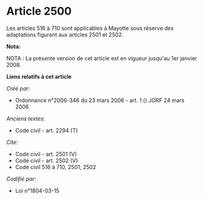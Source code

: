 # Article 2500

Les articles 516 à 710 sont applicables à Mayotte sous réserve des adaptations figurant aux articles 2501 et 2502.

**Nota:**

NOTA : La présente version de cet article est en vigueur jusqu'au 1er janvier 2008.

**Liens relatifs à cet article**

_Créé par_:

  - Ordonnance n°2006-346 du 23 mars 2006 - art. 1 () JORF 24 mars 2006

_Anciens textes_:

  - Code civil - art. 2294 (T)

_Cite_:

  - Code civil - art. 2501 (V)
  - Code civil - art. 2502 (V)
  - Code civil 516 à 710, 2501, 2502

_Codifié par_:

  - Loi n°1804-03-15
